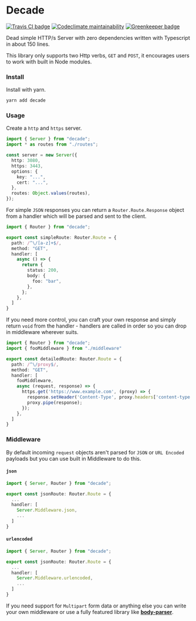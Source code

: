 # Decade

[![Travis CI badge](https://travis-ci.org/8eecf0d2/decade.svg?branch=master)](https://travis-ci.org/8eecf0d2/decade)
[![Codeclimate maintainability](https://img.shields.io/codeclimate/maintainability-percentage/8eecf0d2/decade.svg)](https://codeclimate.com/github/8eecf0d2/decade)
[![Greenkeeper badge](https://badges.greenkeeper.io/8eecf0d2/decade.svg)](https://greenkeeper.io/)

Dead simple HTTP/s Server with zero dependencies written with Typescript in about 150 lines.

This library only supports two Http verbs, `GET` and `POST`, it encourages users to work with built in Node modules.

### Install
Install with yarn.
```bash
yarn add decade
```

### Usage
Create a `http` and `https` server.
```ts
import { Server } from "decade";
import * as routes from "./routes";

const server = new Server({
  http: 3080,
  https: 3443,
  options: {
    key: "...",
    cert: "...",
  },
  routes: Object.values(routes),
});
```

For simple `JSON` responses you can return a `Router.Route.Response` object from a handler which will be parsed and sent to the client.
```ts
import { Router } from "decade";

export const simpleRoute: Router.Route = {
  path: /^\/[a-z]+$/,
  method: "GET",
  handler: [
    async () => {
      return {
        status: 200,
        body: {
          foo: "bar",
        },
      };
    },
  ]
}
```

If you need more control, you can craft your own response and simply return `void` from the handler - handlers are called in order so you can drop in middleware wherever suits.
```ts
import { Router } from "decade";
import { fooMiddleware } from "./middleware"

export const detailedRoute: Router.Route = {
  path: /^\/proxy$/,
  method: "GET",
  handler: [
    fooMiddleware,
    async (request, response) => {
      https.get('https://www.example.com', (proxy) => {
        response.setHeader('Content-Type', proxy.headers['content-type']);
        proxy.pipe(response);
      });
    },
  ]
}
```

### Middleware
By default incoming `request` objects aren't parsed for `JSON` or `URL Encoded` payloads but you can use built in Middleware to do this.

#### `json`
```ts
import { Server, Router } from "decade";

export const jsonRoute: Router.Route = {
  ...
  handler: [
    Server.Middleware.json,
    ...
  ]
}
```

#### `urlencoded`
```ts
import { Server, Router } from "decade";

export const jsonRoute: Router.Route = {
  ...
  handler: [
    Server.Middleware.urlencoded,
    ...
  ]
}
```

If you need support for `Multipart` form data or anything else you can write your own middleware or use a fully featured library like [**body-parser**](https://www.npmjs.com/package/body-parser).
